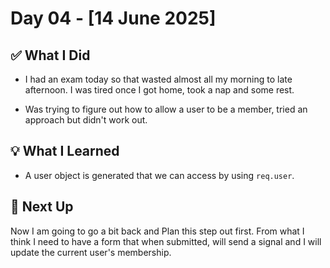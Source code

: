 # Day 04 - [14 June 2025]

## ✅ What I Did
- I had an exam today so that wasted almost all my morning to late afternoon. I was tired once I got home, took a nap and some rest.

- Was trying to figure out how to allow a user to be a member, tried an approach but didn't work out.

## 💡 What I Learned
- A user object is generated that we can access by using `req.user`.


## 🔧 Next Up
Now I am going to go a bit back and Plan this step out first. From what I think I need to have a form that when submitted, will send a signal and I will update the current user's membership.